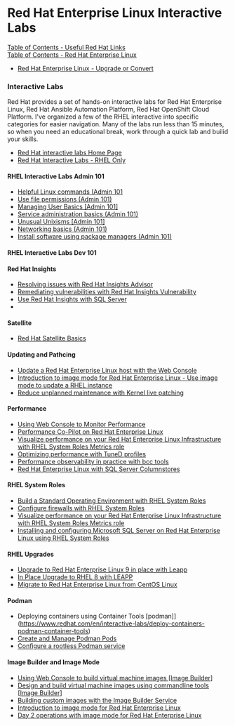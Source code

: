 
# Red Hat Enterprise Linux Interactive Labs


[Table of Contents - Useful Red Hat Links](https://github.com/pslucas0212/UsefulRedHatLinks)  
[Table of Contents - Red Hat Enterprise Linux](https://github.com/pslucas0212/Red-Hat-Enterprise-Linux-Table-of-Contents)

- [Red Hat Enterprise Linux - Upgrade or Convert](https://github.com/pslucas0212/RHEL-Upgrade-Convert-Useful-links/)

### Interactive Labs
Red Hat provides a set of hands-on interactive labs for Red Hat Enterprise Linux, Red Hat Ansible Automation Platform, Red Hat OpenShift Cloud Platform.  I've organized a few of the RHEL interactive into specific categories for easier navigation.  Many of the labs run less than 15 minutes, so when you need an educational break, work through a quick lab and builid your skills.

- [Red Hat interactive labs Home Page](https://www.redhat.com/en/interactive-labs)
- [Red Hat Interactive Labs - RHEL Only](https://www.redhat.com/en/interactive-labs/enterprise-linux)

#### RHEL Interactive Labs Admin 101
- [Helpful Linux commands (Admin 101](https://www.redhat.com/en/interactive-labs/helpful-linux-commands)
- [Use file permissions (Admin 101)](https://www.redhat.com/en/interactive-labs/use-file-permissions)
- [Managing User Basics [Admin 101]](https://zero.demo.redhat.com/lab/zt-rhel.zt-user-basics.prod)
- [Service administration basics (Admin 101)](https://www.redhat.com/en/interactive-labs/service-administration-basics)
- [Unusual Unixisms [Admin 101]](https://www.redhat.com/en/interactive-labs/unusual-unixisms-admin-101)
- [Networking basics (Admin 101)](https://www.redhat.com/en/interactive-labs/networking-basics-admin-101)
- [Install software using package managers (Admin 101)](https://www.redhat.com/en/interactive-labs/install-software-using-package-managers)

#### RHEL Interactive Labs Dev 101

#### Red Hat Insights
- [Resolving issues with Red Hat Insights Advisor](https://www.redhat.com/en/interactive-labs/resolve-issues-red-hat-insights-advisor-functionality)
- [Remediating vulnerabilities with Red Hat Insights Vulnerability](https://www.redhat.com/en/interactive-labs/remediating-vulnerabilities-with-red-hat-insights)
- [Use Red Hat Insights with SQL Server](https://www.redhat.com/en/interactive-labs/use-red-hat-insights-sql-server)
- 

#### Satellite
- [Red Hat Satellite Basics](https://www.redhat.com/en/satellite-basics-lab)

#### Updating and Pathcing
- [Update a Red Hat Enterprise Linux host with the Web Console](https://www.redhat.com/en/interactive-labs/update-red-hat-enterprise-linux-host-web-console)
- [Introduction to image mode for Red Hat Enterprise Linux - Use image mode to update a RHEL instance](https://www.redhat.com/en/introduction-to-image-mode-for-red-hat-enterprise-linux-interactive-lab)
- [Reduce unplanned maintenance with Kernel live patching](https://www.redhat.com/en/interactive-labs/reduce-unplanned-maintenance-kernel-live-patching)
  
#### Performance
- [Using Web Console to Monitor Performance](https://www.redhat.com/en/interactive-labs/use-web-console-monitor-performance)
- [Performance Co-Pilot on Red Hat Enterprise Linux](https://www.redhat.com/en/interactive-labs/performance-co-pilot-red-hat-enterprise-linux)
- [Visualize performance on your Red Hat Enterprise Linux Infrastructure with RHEL System Roles Metrics role](https://www.redhat.com/en/interactive-labs/visualize-performance-red-hat-enterprise-linux-infrastructure)
- [Optimizing performance with TuneD profiles](https://www.redhat.com/en/interactive-labs/optimize-performance-with-tuned-profiles)
- [Performance observability in practice with bcc tools](https://www.redhat.com/en/interactive-labs/performance-observability-in-practice-bcc-tools)
- [Red Hat Enterprise Linux with SQL Server Columnstores](https://www.redhat.com/en/interactive-labs/red-hat-enterprise-linux-sql-server-columnstores)

#### RHEL System Roles
- [Build a Standard Operating Environment with RHEL System Roles](https://www.redhat.com/en/interactive-labs/build-standard-operating-environment-system-roles)
- [Configure firewalls with RHEL System Roles](https://www.redhat.com/en/interactive-labs/configure-firewalls-red-hat-enterprise-linux-system-roles)
- [Visualize performance on your Red Hat Enterprise Linux Infrastructure with RHEL System Roles Metrics role](https://www.redhat.com/en/interactive-labs/visualize-performance-red-hat-enterprise-linux-infrastructure)
- [Installing and configuring Microsoft SQL Server on Red Hat Enterprise Linux using RHEL System Roles](https://www.redhat.com/en/interactive-labs/use-system-roles-install-microsoft-sql-server)

#### RHEL Upgrades
- [Upgrade to Red Hat Enterprise Linux 9 in place with Leapp](https://www.redhat.com/en/interactive-labs/upgrade-with-leapp)
- [In Place Upgrade to RHEL 8 with LEAPP](https://www.redhat.com/en/interactive-labs/perform-in-place-upgrade-with-leapp)
- [Migrate to Red Hat Enterprise Linux from CentOS Linux](https://www.redhat.com/en/interactive-labs/migrate-red-hat-enterprise-linux-centos-linux)

#### Podman
- Deploying containers using Container Tools [podman]](https://www.redhat.com/en/interactive-labs/deploy-containers-podman-container-tools)
- [Create and Manage Podman Pods](https://www.redhat.com/en/interactive-labs/create-and-manage-podman-pods)
- [Configure a rootless Podman service](https://www.redhat.com/en/configure-a-rootless-podman-service)

#### Image Builder and Image Mode
- [Using Web Console to build virtual machine images [Image Builder]](https://www.redhat.com/en/interactive-labs/build-machine-images-web-console-image-builder)
- [Design and build virtual machine images using commandline tools [Image Builder]](https://www.redhat.com/en/interactive-labs/build-machine-images-command-line-tools-image-builder)
- [Building custom images with the Image Builder Service](https://www.redhat.com/en/build-custom-images-red-hat-image-builder)
- [Introduction to image mode for Red Hat Enterprise Linux](https://www.redhat.com/en/introduction-to-image-mode-for-red-hat-enterprise-linux-interactive-lab)
- [Day 2 operations with image mode for Red Hat Enterprise Linux](https://www.redhat.com/en/day-2-operations-with-image-mode-for-red-hat-enterprise-linux)



